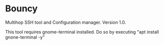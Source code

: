 # Bouncy
Multihop SSH tool and Configuration manager. Version 1.0.

This tool requires gnome-terminal installed. Do so by executing "apt install gnone-terminal -y"
